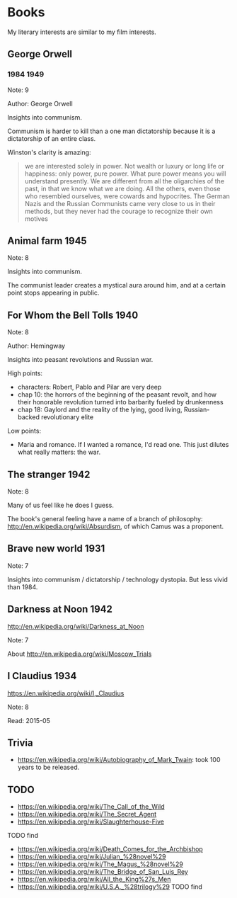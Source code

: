 # Books

My literary interests are similar to my film interests.

## George Orwell

### 1984 1949

Note: 9

Author: George Orwell

Insights into communism.

Communism is harder to kill than a one man dictatorship because it is a dictatorship of an entire class.

Winston's clarity is amazing:

> we are interested solely in power. Not wealth or luxury or long
life or happiness: only power, pure power. What pure power means you will
understand presently. We are different from all the oligarchies of the
past, in that we know what we are doing. All the others, even those who
resembled ourselves, were cowards and hypocrites. The German Nazis and the
Russian Communists came very close to us in their methods, but they never
had the courage to recognize their own motives

## Animal farm 1945

Note: 8

Insights into communism.

The communist leader creates a mystical aura around him, and at a certain point stops appearing in public.

## For Whom the Bell Tolls 1940

Note: 8

Author: Hemingway

Insights into peasant revolutions and Russian war.

High points:

- characters: Robert, Pablo and Pilar are very deep
- chap 10: the horrors of the beginning of the peasant revolt, and how their honorable revolution turned into barbarity fueled by drunkenness
- chap 18: Gaylord and the reality of the lying, good living, Russian-backed revolutionary elite

Low points:

- Maria and romance. If I wanted a romance, I'd read one. This just dilutes what really matters: the war.

## The stranger 1942

Note: 8

Many of us feel like he does I guess.

The book's general feeling have a name of a branch of philosophy: <http://en.wikipedia.org/wiki/Absurdism>, of which Camus was a proponent.

## Brave new world 1931

Note: 7

Insights into communism / dictatorship / technology dystopia. But less vivid than 1984.

## Darkness at Noon 1942

<http://en.wikipedia.org/wiki/Darkness_at_Noon>

Note: 7

About <http://en.wikipedia.org/wiki/Moscow_Trials>

## I Claudius 1934

<https://en.wikipedia.org/wiki/I,_Claudius>

Note: 8

Read: 2015-05

## Trivia

- <https://en.wikipedia.org/wiki/Autobiography_of_Mark_Twain>: took 100 years to be released.

## TODO

- <https://en.wikipedia.org/wiki/The_Call_of_the_Wild>
- <https://en.wikipedia.org/wiki/The_Secret_Agent>
- <https://en.wikipedia.org/wiki/Slaughterhouse-Five>

TODO find

- <https://en.wikipedia.org/wiki/Death_Comes_for_the_Archbishop>
- <https://en.wikipedia.org/wiki/Julian_%28novel%29>
- <https://en.wikipedia.org/wiki/The_Magus_%28novel%29>
- <https://en.wikipedia.org/wiki/The_Bridge_of_San_Luis_Rey>
- <https://en.wikipedia.org/wiki/All_the_King%27s_Men>
- <https://en.wikipedia.org/wiki/U.S.A._%28trilogy%29> TODO find
